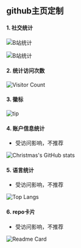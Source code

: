 ## github主页定制

#### 1. 社交统计

![B站统计](https://stats.justsong.cn/api/bilibili/?id=1643462710&theme=dark&lang=zh-CN)

![B站统计](https://stats.justsong.cn/api/github?username=ubrong&theme=dark&lang=zh-CN)



#### 2. 统计访问次数
![Visitor Count](https://profile-counter.glitch.me/ubrong/count.svg)



#### 3. 徽标
![tip](https://badgen.net/badge/php/8.1/orange)




#### 4. 账户信息统计
* 受访问影响，不推荐
  
![Christmas's GitHub stats](https://github-readme-stats.vercel.app/api?username=ubrong&show_icons=true&theme=tokyonight)


#### 5. 语言统计
* 受访问影响，不推荐

![Top Langs](https://github-readme-stats.vercel.app/api/top-langs/?username=ubrong&layout=compact&theme=tokyonight)



#### 6. repo卡片
* 受访问影响，不推荐

![Readme Card](https://github-readme-stats.vercel.app/api/pin/?username=ubrong&repo=phoneweb-base)

